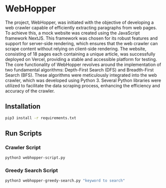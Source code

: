 # WebHopper 
The project, WebHopper, was initiated with the objective of developing a web crawler capable of efficiently extracting paragraphs from web pages. To achieve this, a mock website was created using the JavaScript framework NextJS. This framework was chosen for its robust features and support for server-side rendering, which ensures that the web crawler can scrape content without relying on client-side rendering. The website, consisting of 18 pages each containing a unique article, was successfully deployed on Vercel, providing a stable and accessible platform for testing. The core functionality of WebHopper revolves around the implementation of two fundamental algorithms: Depth-First Search (DFS) and Breadth-First Search (BFS). These algorithms were meticulously integrated into the web crawler, which was developed using Python 3. Several Python libraries were utilized to facilitate the data scraping process, enhancing the efficiency and accuracy of the crawler.

## Installation
```bash
pip3 install -r requirements.txt
```

## Run Scripts
### Crawler Script
```bash
python3 webhopper-script.py
```
### Greedy Search Script
```bash
python3 webhopper-greedy-search.py "keyword to search"
```
